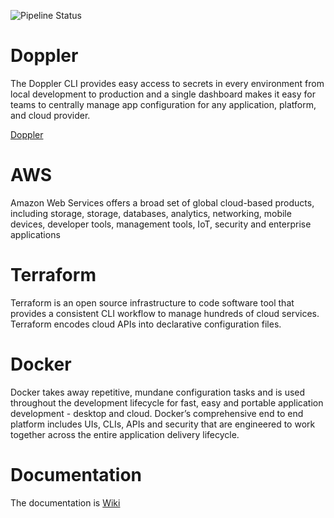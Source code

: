 ![Pipeline Status](https://github.com/Guerlielton/Python-Network/actions/workflows/python-app.yml/badge.svg)
  
# Doppler

The Doppler CLI provides easy access to secrets in every environment from local development to production and a single dashboard makes it easy for teams to centrally manage app configuration for any application, platform, and cloud provider.

[Doppler](https://docs.doppler.com/docs)

# AWS

Amazon Web Services offers a broad set of global cloud-based products, including storage, storage, databases, analytics, networking, mobile devices, developer tools, management tools, IoT, security and enterprise applications

# Terraform

Terraform is an open source infrastructure to code software tool that provides a consistent CLI workflow to manage hundreds of cloud services. Terraform encodes cloud APIs into declarative configuration files.

# Docker

Docker takes away repetitive, mundane configuration tasks and is used throughout the development lifecycle for fast, easy and portable application development - desktop and cloud. Docker’s comprehensive end to end platform includes UIs, CLIs, APIs and security that are engineered to work together across the entire application delivery lifecycle.

# Documentation

The documentation is [Wiki](https://github.com/Guerlielton/Python-Network/wiki)
